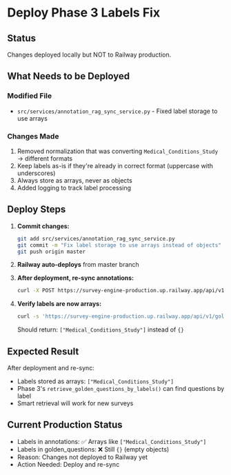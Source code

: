 # Deploy Phase 3 Labels Fix

## Status

Changes deployed locally but NOT to Railway production.

## What Needs to be Deployed

### Modified File
- `src/services/annotation_rag_sync_service.py` - Fixed label storage to use arrays

### Changes Made
1. Removed normalization that was converting `Medical_Conditions_Study` → different formats
2. Keep labels as-is if they're already in correct format (uppercase with underscores)
3. Always store as arrays, never as objects
4. Added logging to track label processing

## Deploy Steps

1. **Commit changes:**
   ```bash
   git add src/services/annotation_rag_sync_service.py
   git commit -m "Fix label storage to use arrays instead of objects"
   git push origin master
   ```

2. **Railway auto-deploys** from master branch

3. **After deployment, re-sync annotations:**
   ```bash
   curl -X POST https://survey-engine-production.up.railway.app/api/v1/admin/sync-annotations-to-rag
   ```

4. **Verify labels are now arrays:**
   ```bash
   curl -s 'https://survey-engine-production.up.railway.app/api/v1/golden-content/questions?limit=5' | jq '.[0].labels'
   ```
   
   Should return: `["Medical_Conditions_Study"]` instead of `{}`

## Expected Result

After deployment and re-sync:
- Labels stored as arrays: `["Medical_Conditions_Study"]`
- Phase 3's `retrieve_golden_questions_by_labels()` can find questions by label
- Smart retrieval will work for new surveys

## Current Production Status

- Labels in annotations: ✅ Arrays like `["Medical_Conditions_Study"]`
- Labels in golden_questions: ❌ Still `{}` (empty objects)
- Reason: Changes not deployed to Railway yet
- Action Needed: Deploy and re-sync

